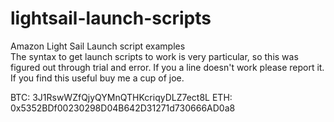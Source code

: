 # lightsail-launch-scripts
Amazon Light Sail Launch script examples<br>
The syntax to get launch scripts to work is very particular, so this was figured out through trial and error. If you a line doesn't work please report it.<br>
If you find this useful buy me a cup of joe.<br>

BTC: 3J1RswWZfQjyQYMnQTHKcriqyDLZ7ect8L
ETH: 0x5352BDf00230298D04B642D31271d730666AD0a8
